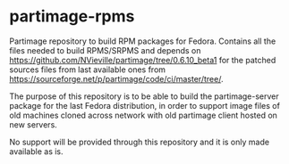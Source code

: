 # partimage-rpms

Partimage repository to build RPM packages for Fedora.
Contains all the files needed to build RPMS/SRPMS and depends on https://github.com/NVieville/partimage/tree/0.6.10_beta1 for the patched sources files from last available ones from https://sourceforge.net/p/partimage/code/ci/master/tree/.

The purpose of this repository is to be able to build the partimage-server package for the last Fedora distribution, in order to support image files of old machines cloned across network with old partimage client hosted on new servers.

No support will be provided through this repository and it is only made available as is.

